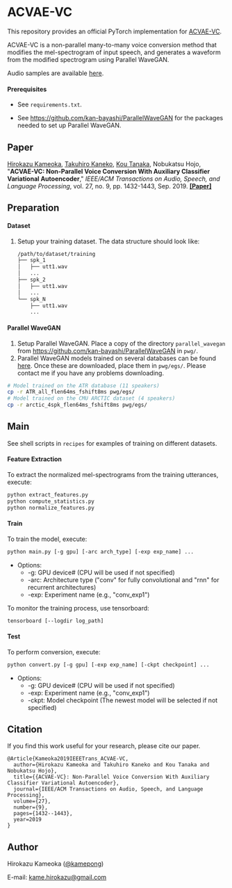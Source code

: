 # ACVAE-VC

This repository provides an official PyTorch implementation for [ACVAE-VC](http://www.kecl.ntt.co.jp/people/kameoka.hirokazu/Demos/acvae-vc2/index.html).

ACVAE-VC is a non-parallel many-to-many voice conversion method that modifies the mel-spectrogram of input speech, and generates a waveform from the modified spectrogram using Parallel WaveGAN.

Audio samples are available [here](http://www.kecl.ntt.co.jp/people/kameoka.hirokazu/Demos/acvae-vc2/index.html).

#### Prerequisites

- See `requirements.txt`.

- See https://github.com/kan-bayashi/ParallelWaveGAN for the packages needed to set up Parallel WaveGAN.

  

## Paper

[Hirokazu Kameoka](http://www.kecl.ntt.co.jp/people/kameoka.hirokazu/index-e.html), [Takuhiro Kaneko](http://www.kecl.ntt.co.jp/people/kaneko.takuhiro/index.html), [Kou Tanaka](http://www.kecl.ntt.co.jp/people/tanaka.ko/index.html), Nobukatsu Hojo, "**ACVAE-VC: Non-Parallel Voice Conversion With Auxiliary Classifier Variational Autoencoder**," *IEEE/ACM Transactions on Audio, Speech, and Language Processing*, vol. 27, no. 9, pp. 1432-1443, Sep. 2019. [**[Paper]**](https://ieeexplore.ieee.org/abstract/document/8718381) 



## Preparation

#### Dataset

1. Setup your training dataset. The data structure should look like:

   ```bash
   /path/to/dataset/training
   ├── spk_1
   │   ├── utt1.wav
   │   ...
   ├── spk_2
   │   ├── utt1.wav
   │   ...
   └── spk_N
       ├── utt1.wav
       ...
   ```

#### Parallel WaveGAN

1. Setup Parallel WaveGAN.  Place a copy of the directory `parallel_wavegan` from https://github.com/kan-bayashi/ParallelWaveGAN in `pwg/`.
2. Parallel WaveGAN models trained on several databases can be found [here](https://app.box.com/folder/127558077224). Once these are downloaded, place them in `pwg/egs/`. Please contact me if you have any problems downloading.

```bash
# Model trained on the ATR database (11 speakers)
cp -r ATR_all_flen64ms_fshift8ms pwg/egs/
# Model trained on the CMU ARCTIC dataset (4 speakers)
cp -r arctic_4spk_flen64ms_fshift8ms pwg/egs/
```



## Main

See shell scripts in `recipes` for examples of training on different datasets.

#### Feature Extraction

To extract the normalized mel-spectrograms from the training utterances, execute:

```bash
python extract_features.py
python compute_statistics.py
python normalize_features.py
```

#### Train

To train the model, execute:

```bash
python main.py [-g gpu] [-arc arch_type] [-exp exp_name] ...
```

- Options:
  - -g: GPU device# (CPU will be used if not specified)
  - -arc: Architecture type ("conv" for fully convolutional and "rnn" for recurrent architectures)
  - -exp: Experiment name (e.g., "conv_exp1")


To monitor the training process, use tensorboard:

```bash
tensorboard [--logdir log_path]
```



#### Test

To perform conversion, execute:

```bash
python convert.py [-g gpu] [-exp exp_name] [-ckpt checkpoint] ...
```

- Options:
  - -g: GPU device# (CPU will be used if not specified)
  - -exp: Experiment name (e.g., "conv_exp1")
  - -ckpt: Model checkpoint (The newest model will be selected if not specified)

  

## Citation

If you find this work useful for your research, please cite our paper.

```
@Article{Kameoka2019IEEETrans_ACVAE-VC,
  author={Hirokazu Kameoka and Takuhiro Kaneko and Kou Tanaka and Nobukatsu Hojo},
  title={{ACVAE-VC}: Non-Parallel Voice Conversion With Auxiliary Classifier Variational Autoencoder},
  journal={IEEE/ACM Transactions on Audio, Speech, and Language Processing},
  volume={27},
  number={9},
  pages={1432--1443},
  year=2019
}
```



## Author

Hirokazu Kameoka ([@kamepong](https://github.com/kamepong))

E-mail: kame.hirokazu@gmail.com

